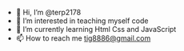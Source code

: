 - 👋 Hi, I’m @terp2178
- 👀 I’m interested in teaching myself code
- 🌱 I’m currently learning Html Css and JavaScript
- 📫 How to reach me tig8886@gmail.com

<!---
terp2178/terp2178 is a ✨ special ✨ repository because its `README.md` (this file) appears on your GitHub profile.
You can click the Preview link to take a look at your changes.
--->

